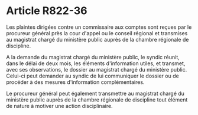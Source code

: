 # Article R822-36

Les plaintes dirigées contre un commissaire aux comptes sont reçues par le procureur général près la cour d'appel ou le conseil régional et transmises au magistrat chargé du ministère public auprès de la chambre régionale de discipline.

A la demande du magistrat chargé du ministère public, le syndic réunit, dans le délai de deux mois, les éléments d'information utiles, et transmet, avec ses observations, le dossier au magistrat chargé du ministère public. Celui-ci peut demander au syndic de lui communiquer le dossier ou de procéder à des mesures d'information complémentaires.

Le procureur général peut également transmettre au magistrat chargé du ministère public auprès de la chambre régionale de discipline tout élément de nature à motiver une action disciplinaire.

